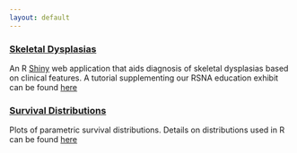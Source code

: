 ```yaml
---
layout: default
---
```


### [Skeletal Dysplasias](http://104.131.159.61:3838/skeletal-dysplasias/)
An R [Shiny](http://shiny.rstudio.com/) web application that aids diagnosis of skeletal dysplasias based on clinical features. A tutorial supplementing our RSNA education exhibit can be found [here](shinyapps/skeletal-dysplasias.html)

### [Survival Distributions](http://104.131.159.61:3838/survival-curves/)
Plots of parametric survival distributions. Details on distributions used in R can be found [here](shinyapps/survival-distributions.html)